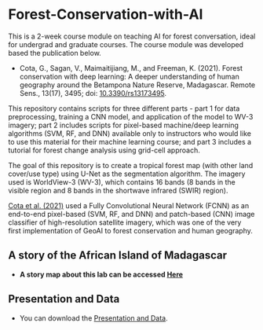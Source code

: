 # Forest-Conservation-with-AI #
This is a 2-week course module on teaching AI for forest conversation, ideal for undergrad and graduate courses. The course module was developed based the publication below. 

   - Cota, G., Sagan, V., Maimaitijiang, M., and Freeman, K. (2021). Forest conservation with deep learning: A deeper understanding of human geography around the Betampona Nature Reserve, Madagascar.  Remote Sens., 13(17), 3495; doi: [10.3390/rs13173495](https://doi.org/10.3390/rs13173495).

This repository contains scripts for three different parts - part 1 for data preprocessing, training a CNN model, and application of the model to WV-3 imagery; part 2 includes scripts for pixel-based machine/deep learning algorithms (SVM, RF, and DNN) available only to instructors who would like to use this material for their machine learning course; and part 3 includes a tutorial for forest change analysis using grid-cell approach.

The goal of this repository is to create a tropical forest map (with other land cover/use type) using U-Net as the segmentation algorithm.  The imagery used is WorldView-3 (WV-3), which contains 16 bands (8 bands in the visible region and 8 bands in the shortwave infrared (SWIR) region).

[Cota et al. (2021)](https://doi.org/10.3390/rs13173495) used a Fully Convolutional Neural Network (FCNN) as an end-to-end pixel-based (SVM, RF, and DNN) and patch-based (CNN) image classifier of high-resolution satellite imagery, which was one of the very first implementation of GeoAI to forest conservation and human geography.  

## A story of the African Island of Madagascar ##

  - **A story map about this lab can be accessed [Here](https://storymaps.arcgis.com/stories/1d494c409f1e4ee99dc7133d27ab957a)**


## Presentation and Data ##
  - You can download the [Presentation and Data](https://drive.google.com/drive/folders/1AvJ5sL-pTz6B_Cc4B2KZIQacbrp8A3p3?usp=sharing).
